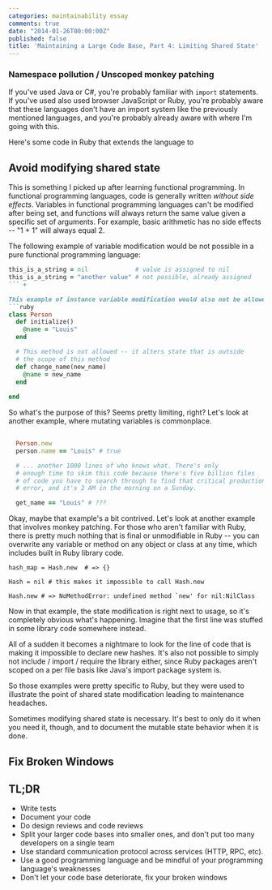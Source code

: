 ```yaml
---
categories: maintainability essay
comments: true
date: "2014-01-26T00:00:00Z"
published: false
title: 'Maintaining a Large Code Base, Part 4: Limiting Shared State'
---
```



### Namespace pollution / Unscoped monkey patching
If you've used Java or C#, you're probably familiar with `import` statements.
If you've used also used browser JavaScript or Ruby, you're probably aware that these languages
don't have an import system like the previously mentioned languages, and you're probably
already aware with where I'm going with this. 

Here's some code in Ruby that extends the language to


## Avoid modifying shared state
This is something I picked up after learning functional programming. In functional
programming languages, code is generally written *without side effects*. Variables
in functional programming languages can't be modified after being set, and
functions will always return the same value given a specific set of arguments.
For example, basic arithmetic has no side effects -- "1 + 1" will always equal 2.

The following example of variable modification would be not possible in a pure functional programming
language:
```ruby
this_is_a_string = nil             # value is assigned to nil
this_is_a_string = "another value" # not possible, already assigned
``` +

This example of instance variable modification would also not be allowed:
```ruby
class Person
  def initialize()
    @name = "Louis"
  end

  # This method is not allowed -- it alters state that is outside
  # the scope of this method
  def change_name(new_name)
    @name = new_name 
  end
  
end
```

So what's the purpose of this? Seems pretty limiting, right? Let's
look at another example, where mutating variables is commonplace.

```ruby
  
  Person.new
  person.name == "Louis" # true

  # ... another 1000 lines of who knows what. There's only
  # enough time to skim this code because there's five billion files
  # of code you have to search through to find that critical production
  # error, and it's 2 AM in the morning on a Sunday.

  get_name == "Louis" # ???
```

Okay, maybe that example's a bit contrived. Let's look at another example that involves monkey patching. 
For those who aren't familiar with Ruby, there is pretty much nothing that is final or
unmodifiable in Ruby -- you can overwrite any variable or method on any object or class at any time,
which includes built in Ruby library code. 

```
hash_map = Hash.new  # => {}

Hash = nil # this makes it impossible to call Hash.new

Hash.new # => NoMethodError: undefined method `new' for nil:NilClass

```
Now in that example, the state modification is right next to usage, so it's
completely obvious what's happening. Imagine that the first line was stuffed
in some library code somewhere instead. 

All of a sudden it becomes a nightmare to look for the line of code that is 
making it impossible to declare new hashes. It's also not possible to simply
not include / import / require the library either, since Ruby packages aren't
scoped on a per file basis like Java's import package system is.

So those examples were pretty specific to Ruby, but they were used
to illustrate the point of shared state modification leading to maintenance
headaches. 

Sometimes modifying shared state is necessary. It's best to only do it
when you need it, though, and to document the mutable state behavior when it is
done.

## Fix Broken Windows


## TL;DR
* Write tests
* Document your code
* Do design reviews and code reviews
* Split your larger code bases into smaller ones, and don't put too many
  developers on a single team
* Use standard communication protocol across services (HTTP, RPC, etc).
* Use a good programming language and be mindful of your programming
  language's weaknesses
* Don't let your code base deteriorate, fix your broken windows